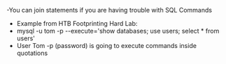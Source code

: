 -You can join statements if you are having trouble with SQL Commands  
- Example from HTB Footprinting Hard Lab:  
- mysql -u tom -p --execute='show databases; use users; select * from users'  
- User Tom -p (password) is going to execute commands inside quotations